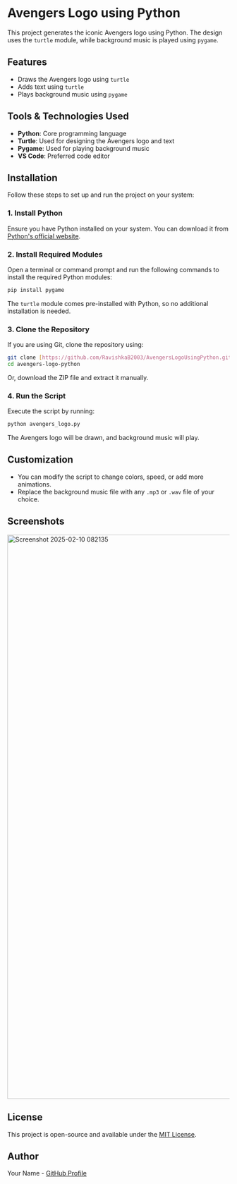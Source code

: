 # Avengers Logo using Python

This project generates the iconic Avengers logo using Python. The design uses the `turtle` module, while background music is played using `pygame`.

## Features
- Draws the Avengers logo using `turtle`
- Adds text using `turtle`
- Plays background music using `pygame`

## Tools & Technologies Used
- **Python**: Core programming language
- **Turtle**: Used for designing the Avengers logo and text
- **Pygame**: Used for playing background music
- **VS Code**: Preferred code editor

## Installation
Follow these steps to set up and run the project on your system:

### 1. Install Python
Ensure you have Python installed on your system. You can download it from [Python's official website](https://www.python.org/downloads/).

### 2. Install Required Modules
Open a terminal or command prompt and run the following commands to install the required Python modules:

```sh
pip install pygame
```
The `turtle` module comes pre-installed with Python, so no additional installation is needed.

### 3. Clone the Repository
If you are using Git, clone the repository using:
```sh
git clone [https://github.com/RavishkaB2003/AvengersLogoUsingPython.git]
cd avengers-logo-python
```
Or, download the ZIP file and extract it manually.

### 4. Run the Script
Execute the script by running:
```sh
python avengers_logo.py
```
The Avengers logo will be drawn, and background music will play.

## Customization
- You can modify the script to change colors, speed, or add more animations.
- Replace the background music file with any `.mp3` or `.wav` file of your choice.

## Screenshots
<img width="1280" alt="Screenshot 2025-02-10 082135" src="https://github.com/user-attachments/assets/431b9db4-f7d2-4fb0-b864-34b559a1b387" />


## License
This project is open-source and available under the [MIT License](LICENSE).

## Author
Your Name - [GitHub Profile](https://github.com/RavishkaB2003/AvengersLogoUsingPython)



